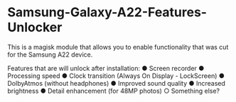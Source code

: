 # Samsung-Galaxy-A22-Features-Unlocker
This is a magisk module that allows you to enable functionality that was cut for the Samsung A22 device.

Features that are will unlock after installation:
● Screen recorder
● Processing speed
● Clock transition (Always On Display - LockScreen)
● DolbyAtmos (without headphones)
● Improved sound quality
● Increased brightness
● Detail enhancement (for 48MP photos)
○ Something else?